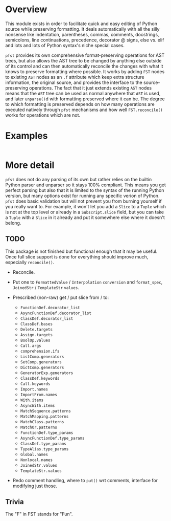 # Overview

This module exists in order to facilitate quick and easy editing of Python source while preserving formatting. It deals automatically with all the silly nonsense like indentation, parentheses, commas, comments, docstrings, semicolons, line continuations, precedence, decorator @ signs, else vs. elif and lots and lots of Python syntax's niche special cases.

`pfst` provides its own comprehensive format-preserving operations for AST trees, but also allows the AST tree to be changed by anything else outside of its control and can then automatically reconcile the changes with what it knows to preserve formatting where possible. It works by adding `FST` nodes to existing `AST` nodes as an `.f` attribute which keep extra structure information, the original source, and provides the interface to the source-preserving operations. The fact that it just extends existing `AST` nodes means that the `AST` tree can be used as normal anywhere that `AST` is used, and later `unparse()`d with formatting preserved where it can be. The degree to which formatting is preserved depends on how many operations are executed natively through `pfst` mechanisms and how well `FST.reconcile()` works for operations which are not.

# Examples

```py
```





# More detail

`pfst` does not do any parsing of its own but rather relies on the builtin Python parser and unparser so it stays 100% compliant. This means you get perfect parsing but also that it is limited to the syntax of the running Python version, but many options exist for running any specific verion of Python. `pfst` does basic validation but will not prevent you from burning yourself if you really want to. For example, it won't let you add a `Slice` to a `Tuple` which is not at the top level or already in a `Subscript.slice` field, but you can take a `Tuple` with a `Slice` in it already and put it somewhere else where it doesn't belong.


## TODO

This package is not finished but functional enough that it may be useful. Once full slice support is done for everything should improve much, especially `reconcile()`.

* Reconcile.

* Put one to `FormattedValue` / `Interpolation` `conversion` and `format_spec`, `JoinedStr` / `TemplateStr` `values`.

* Prescribed (non-raw) get / put slice from / to:
  * `FunctionDef.decorator_list`
  * `AsyncFunctionDef.decorator_list`
  * `ClassDef.decorator_list`
  * `ClassDef.bases`
  * `Delete.targets`
  * `Assign.targets`
  * `BoolOp.values`
  * `Call.args`
  * `comprehension.ifs`
  * `ListComp.generators`
  * `SetComp.generators`
  * `DictComp.generators`
  * `GeneratorExp.generators`
  * `ClassDef.keywords`
  * `Call.keywords`
  * `Import.names`
  * `ImportFrom.names`
  * `With.items`
  * `AsyncWith.items`
  * `MatchSequence.patterns`
  * `MatchMapping.patterns`
  * `MatchClass.patterns`
  * `MatchOr.patterns`
  * `FunctionDef.type_params`
  * `AsyncFunctionDef.type_params`
  * `ClassDef.type_params`
  * `TypeAlias.type_params`
  * `Global.names`
  * `Nonlocal.names`
  * `JoinedStr.values`
  * `TemplateStr.values`

* Redo comment handling, where to `put()` wrt comments, interface for modifying just those.


## Trivia

The "F" in FST stands for "Fun".

